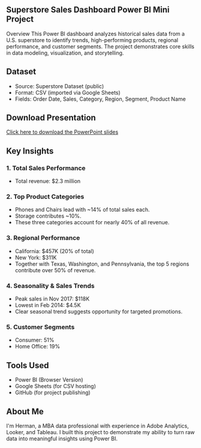 ## Superstore Sales Dashboard Power BI Mini Project
Overview
This Power BI dashboard analyzes historical sales data from a U.S. superstore to identify trends, high-performing products, regional performance, and customer segments. The project demonstrates core skills in data modeling, visualization, and storytelling.

## Dataset
- Source: Superstore Dataset (public)
- Format: CSV (imported via Google Sheets)
- Fields: Order Date, Sales, Category, Region, Segment, Product Name

## Download Presentation
[Click here to download the PowerPoint slides](https://github.com/huiherman/superstore-powerbi-dashboard/raw/main/Superstore_Sales_Dashboard_Presentation%20v1.pptx)

## Key Insights

### 1. Total Sales Performance
- Total revenue: $2.3 million

### 2. Top Product Categories
- Phones and Chairs lead with ~14% of total sales each.
- Storage contributes ~10%.
- These three categories account for nearly 40% of all revenue.

### 3. Regional Performance
- California: $457K (20% of total)
- New York: $311K
- Together with Texas, Washington, and Pennsylvania, the top 5 regions contribute over 50% of revenue.

### 4. Seasonality & Sales Trends
- Peak sales in Nov 2017: $118K
- Lowest in Feb 2014: $4.5K
- Clear seasonal trend suggests opportunity for targeted promotions.

### 5. Customer Segments
- Consumer: 51%
- Home Office: 19%

## Tools Used
- Power BI (Browser Version)
- Google Sheets (for CSV hosting)
- GitHub (for project publishing)

## About Me
I'm Herman, a MBA data professional with experience in Adobe Analytics, Looker, and Tableau. I built this project to demonstrate my ability to turn raw data into meaningful insights using Power BI.
